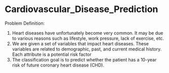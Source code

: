 # Cardiovascular_Disease_Prediction

Problem Definition:

1. Heart diseases have unfortunately become very common. It may be due to various reasons such as lifestyle, work pressure, lack of exercise, etc.
2. We are given a set of variables that impact heart diseases. These variables are related to demographic, past, and current medical history. Each attribute is a potential risk factor
3. The classification goal is to predict whether the patient has a 10-year risk of future coronary heart disease (CHD). 



